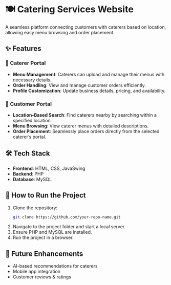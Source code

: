 # 🍽️ Catering Services Website  

A seamless platform connecting customers with caterers based on location, allowing easy menu browsing and order placement.  

## ✨ Features  

### 🍴 Caterer Portal  
- **Menu Management**: Caterers can upload and manage their menus with necessary details.  
- **Order Handling**: View and manage customer orders efficiently.  
- **Profile Customization**: Update business details, pricing, and availability.  

### 🛒 Customer Portal  
- **Location-Based Search**: Find caterers nearby by searching within a specified location.  
- **Menu Browsing**: View caterer menus with detailed descriptions.  
- **Order Placement**: Seamlessly place orders directly from the selected caterer’s portal.  

## 🛠️ Tech Stack  
- **Frontend**: HTML, CSS, JavaSwing  
- **Backend**: PHP  
- **Database**: MySQL  

## 🚀 How to Run the Project  
1. Clone the repository:  
   ```bash
   git clone https://github.com/your-repo-name.git
   ```
2. Navigate to the project folder and start a local server.  
3. Ensure PHP and MySQL are installed.  
4. Run the project in a browser.  

## 📌 Future Enhancements  
- AI-based recommendations for caterers  
- Mobile app integration  
- Customer reviews & ratings  

 
